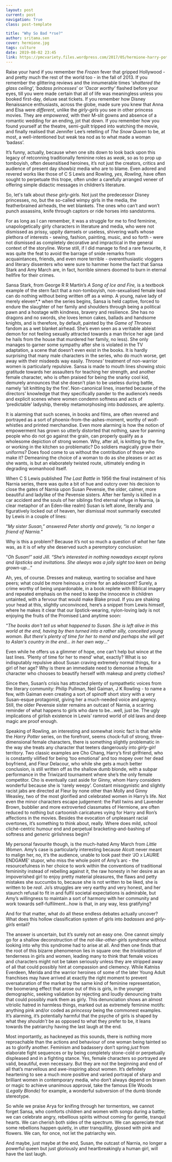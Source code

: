 ```yaml
---
layout: post
current: post
navigation: True
class: post-template

title: "Why So Bad *rse?"
author: sritama.sen
cover: hermione.jpg
tags: culture
date: 2019-08-02 23:45
link: https://pmcvariety.files.wordpress.com/2017/05/hermione-harry-potter.jpg
---
```

Raise your hand if you remember the *Frozen* fever that gripped Hollywood - and
pretty much the rest of the world too - in the fall of 2013. If you remember the
glittering reviews and the innumerable times ‘*shattered the glass ceiling*’,
‘*badass princesses*’ or ‘*Oscar worthy*’ flashed before your eyes, till you
were made certain that all of life was meaningless unless you booked first-day,
deluxe seat tickets. If you remember how Disney Renaissance enthusiasts, across
the globe, made sure you knew that Anna and Elsa were *different*, unlike the
*girly-girls* you see in other princess movies. They are *empowered,* with their
M-slit gowns and absence of a romantic wedding for an ending, jot that down. If
you remember how you found yourself at the theatre, semi-guilt tripped into
watching the movie, and finally realised that Jennifer Lee’s retelling of *The
Snow Queen* to be, at most, a well-intentioned but weak tea nod as to what made
a woman ‘badass’.

It’s funny, actually, because when one sits down to look back upon this legacy
of retconning traditionally feminine roles as *weak*, so as to prop up
tomboyish, often desensitised heroines, it’s not just the creators, critics and
audience of present day showbiz media who are to blame. Even adored and revered
works like those of C S Lewis and Rowling, *yes, Rowling*, have often sought to
perpetuate this trope, often under a carefully arranged veneer of offering
simple didactic messages in children’s literature. 

So, let's talk about *these girly-girls*. Not just the predecessor Disney
princesses, no, but the so-called wimpy girls in the media, the featherbrained
airheads, the wet blankets. The ones who can’t and won’t punch assassins, knife
through captors or ride horses into sandstorms. 

For as long as I can remember, it was a struggle for me to find feminine,
unapologetically girly characters in literature and media, who were not
dismissed as prissy, uppity damsels or useless, shivering waifs whose plethora
of interests - sewing, fashion, painting, music, and so forth - were not
dismissed as completely decorative and impractical in the general context of the
storyline. Worse still, if I did manage to find a rare favourite, it was quite
the feat to avoid the barrage of snide remarks from acquaintances, friends, and
even more terrible - overenthusiastic vloggers and literary dissenters who were
sure to hammer home the fact that Sansa Stark and Amy March are, in fact,
horrible sinners doomed to burn in eternal hellfire for their crimes.

Sansa Stark, from George R R Martin’s *A Song of Ice and Fire,* is a textbook
example of the stern fact that a non-tomboyish, non-sexualised female lead can
do nothing without being written off as a wimp. A young, naive lady of merely
eleven*,* when the series begins, Sansa is held captive, forced to endure the
slaughter of her family and shoulders through being a political pawn and a
hostage with kindness, bravery and resilience. She has no dragons and no swords,
she loves lemon cakes, ballads and handsome knights, and is therefore, by
default, painted by the *Game of Thrones* fandom as a wet blanket airhead. She’s
even seen as a veritable ableist demon for not feeling sexually attracted
towards a man thrice her age (and he hails from the house that murdered her
family, no less). She only manages to garner some sympathy after she is violated
in the TV adaptation, a scene that doesn’t even exist in the books. It is hardly
surprising that many male characters in the series, who do much worse, get away
with their misdeeds way easily. *Thrones’* treatment of non-warrior women is
particularly repulsive. Sansa is made to mouth lines showing stoic gratitude
towards her assaulters for teaching her strength, and another female character,
who is often praised for being the snarky cool kid, demurely announces that she
doesn’t plan to be useless during battle, namely ‘sit knitting by the fire’.
Non-canonical lines, inserted because of the directors’ knowledge that they
specifically pander to the audience’s needs and explicit scenes where women
condemn softness and acts of ‘predictable’ ladyship, thereby metamorphosing into
*badasses,* are aplenty.

It is alarming that such scenes, in books and films, are often revered and
portrayed as a sort of phoenix-from-the-ashes-moment, worthy of wolf-whistles
and printed merchandise. Even more alarming is how the notion of empowerment has
grown so utterly distorted that nothing, save for panning people who do not go
against the grain, can properly qualify as a wholesome depiction of strong
women. Why, after all, is knitting by the fire, or working in the kitchen so
problematic? Do soldiers magically grow their uniforms? Does food come to us
without the contribution of those who make it? Demeaning the choice of a woman
to do as she pleases or act as she wants, is but an elaborately twisted route,
ultimately ending in degrading womanhood itself.

When C S Lewis published *The Last Battle* in 1956 the final instalment of his
Narnia series, there was quite a bit of hue and outcry over his decision to
close the gates of Narnia upon Susan Pevensie, the older, calmer, more beautiful
and ladylike of the Pevensie sisters. After her family is killed in a car
accident and the souls of her siblings find eternal refuge in Narnia, (a clear
metaphor of an Eden-like realm) Susan is left alone, literally and figuratively
locked out of heaven, her dismissal most summarily executed by Lewis in a couple
of lines: 

“*My sister Susan,” answered Peter shortly and gravely, “is no longer a friend
of Narnia.*” 

Why is this a problem? Because it’s not so much a question of *what* her fate
was, as it is of *why* she deserved such a peremptory conclusion:

“*Oh Susan!” said Jill. “She’s interested in nothing nowadays except nylons and
lipsticks and invitations. She always was a jolly sight too keen on being
grown-up*...” 

Ah, yes, of course. Dresses and makeup, wanting to socialise and have peers;
what could be more heinous a crime for an adolescent? Surely, a crime worthy of
being unpardonable, in a book replete with Biblical imagery and repeated
emphasis on the need to keep the innocence in children untainted, with a fervour
that would make Blake proud. If you are shaking your head at this, slightly
unconvinced, here’s a snippet from Lewis himself, where he makes it clear that
our lipstick-wearing, nylon-loving lady is not enjoying the fruits of the
Promised Land anytime soon:

“*The books don't tell us what happened to Susan. She is left alive in this
world at the end, having by then turned into a rather silly, conceited young
woman. But there's plenty of time for her to mend and perhaps she will get to
Aslan's country in the end... in her own way*...”

Even while he offers us a glimmer of hope, one can’t help but wince at the last
lines. ‘Plenty of time for her to mend’ what, exactly? What is so indisputably
repulsive about Susan craving extremely normal things, for a girl of her age?
Why is there an immediate need to demonise a female character who chooses to
beautify herself with makeup and pretty clothes?

Since then, Susan’s crisis has attracted plenty of sympathetic voices from the
literary community: Philip Pullman, Neil Gaiman, J K Rowling - to name a few,
with Gaiman even creating a sort of spinoff short story with a very Susan-esque
protagonist, giving her a much-needed voice and agency. Still, the older
Pevensie sister remains an outcast of Narnia, a scarring reminder of what
happens to girls who dare to be...well, just be. The ugly implications of
girlish existence in Lewis’ ramrod world of old laws and deep magic are proof
enough.

Speaking of Rowling, an interesting and somewhat ironic fact is that while the
*Harry Potter* series, on the forefront, seems chock-full of strong,
three-dimensional female characters, there is something slightly problematic in
the way she treats any character that teeters dangerously into *girly-girl*
territory. Two classic examples are Cho Chang, Harry’s first girlfriend, who is
constantly vilified for being ‘too emotional’ and too mopey over her dead
boyfriend, and Fleur Delacour, who while she gets a much better conclusion, is
still written off as the shallow dumb blonde, with a subpar performance in the
Triwizard tournament where she’s the only female competitor. Cho is eventually
cast aside for Ginny, whom Harry considers wonderful because she is ‘rarely
weepy’. Constant misogynistic and slightly racist jabs are directed at Fleur by
none other than Molly and Ginny Weasley, two of the most glorified and
celebrated women in Harry’s life. Not even the minor characters escape
judgement: the Patil twins and Lavender Brown, bubblier and more extroverted
classmates of Hermione, are often reduced to nothing but cartoonish caricatures
vying for Harry and Ron’s affections in the movies. Besides the evocation of
unpleasant racial overtones, it’s something to think about, really. Where does
mild, school cliché-centric humour end and perpetual bracketing-and-bashing of
softness and *generic* girlishness begin?

My personal favourite though, is the much-hated Amy March from *Little Women*.
Amy’s case is particularly interesting because Alcott never meant to malign her,
no, it’s the audience, unable to look past their ‘JO x LAURIE ENDGAME’ stupor,
who miss the whole point of Amy’s arc - the resourcefulness in her choice to
work within the conventions of traditional femininity instead of rebelling
against it, the raw honesty in her desire as an impoverished girl to enjoy
pretty material pleasures, the flaws and petty mistakes she succumbs to, because
she is not written to be liked, she is written to be *real.* Jo’s struggles are
very earthy and very honest, and her staunch refusal to fit in and fulfil
societal expectations is admirable, but Amy’s willingness to maintain a sort of
harmony with her community and work towards self-fulfilment...how is that, in
any way, less gratifying?

And for that matter, what do all these endless debates actually uncover? What
does this hollow classification system of girls into *badasses* and
*girly-girls* entail?

The answer is uncertain, but it’s surely not an easy one. One cannot simply go
for a shallow deconstruction of the *not-like-other-girls syndrome* without
looking into why this syndrome had to arise at all. And then one finds that the
root of this bizarre phenomenon lies in square one: the *trivialisation* of
tenderness in girls and women, leading many to think that female voices and
characters might not be taken seriously unless they are stripped away of all
that could possibly hint at compassion and clemency. While Katniss Everdeen,
Merida and the warrior heroines of some of the later Young Adult franchises may
have arrived at exactly the right moment to prevent oversaturation of the market
by the same kind of feminine representation, the boomerang effect that arose out
of this is girls, in the younger demographic, seeking validation by rejecting
and loudly denouncing traits that could possibly mark them as girly. This
denunciation shows an almost vitriolic hatred in harmless things, marked out as
extremely feminine motifs: anything pink and/or coded as *princessy* being the
commonest examples. It’s alarming, it’s potentially harmful that the psyche of
girls is shaped by what they *shouldn’t* be as opposed to what they prefer to
be, it leans towards the patriarchy having the last laugh at the end.

Most importantly, as hackneyed as this sounds, there is nothing more
reproachable than the actions and behaviour of one woman being tainted so as to
glorify another. Feminism and badassery don’t spring *just* from elaborate fight
sequences or by being completely stone-cold or perpetually displeased and in a
fighting stance. Yes, female characters so portrayed are valid, beautiful, even
necessary. But they are not the beginning and end of all that’s marvellous and
awe-inspiring about women. It’s definitely heartening to see a much more
positive and varied portrayal of sharp and brilliant women in contemporary
media, who don’t always depend on brawn or magic to achieve unanimous approval,
take the famous Elle Woods (*Legally Blonde)* for example, a wonderful
subversion of the dumb blonde stereotype.

So while we praise Arya for knifing through her tormentors, we cannot forget
Sansa, who comforts children and women with songs during a battle; we can
celebrate angry, rebellious spirits without coming for gentle, tranquil hearts.
We can cherish both sides of the spectrum. We can appreciate that some
rebellions happen quietly, in utter tranquillity, glossed with pink and flowers.
We can, for once, not let the patriarchy win.

And maybe, just maybe at the end, Susan, the outcast of Narnia, no longer a
powerful queen but just gloriously and heartbreakingly a human girl, will have
the last laugh.
